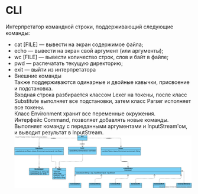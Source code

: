 # CLI
Интерпретатор командной строки, поддерживающий следующие команды:
 - cat [FILE] — вывести на экран содержимое файла;
 - echo — вывести на экран свой аргумент (или аргументы);
 - wc [FILE] — вывести количество строк, слов и байт в файле;
 - pwd — распечатать текущую директорию;
 - exit — выйти из интерпретатора
 - Внешние команды  
Также поддерживаются одинарные и двойные кавычки, присвоение и подстановка.   
Входная строка разбирается классом Lexer на токены, после класс Substitute выполняет все подстановки, затем класс Parser исполняет все токены.   
Класс Environment хранит все переменные окружения.  
Интерфейс Command, позволяет добавлять новые команды. Выполняет команду с переданными аргументами и InputStream'ом, и выводит результат в  InputStream.  
![alt text](UMLClassDiagram.png)
